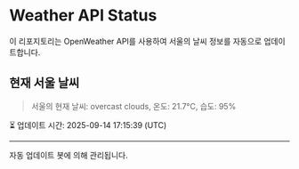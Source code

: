 
# Weather API Status

이 리포지토리는 OpenWeather API를 사용하여 서울의 날씨 정보를 자동으로 업데이트합니다.

## 현재 서울 날씨
> 서울의 현재 날씨: overcast clouds, 온도: 21.7°C, 습도: 95%

⏳ 업데이트 시간: 2025-09-14 17:15:39 (UTC)

---
자동 업데이트 봇에 의해 관리됩니다.
